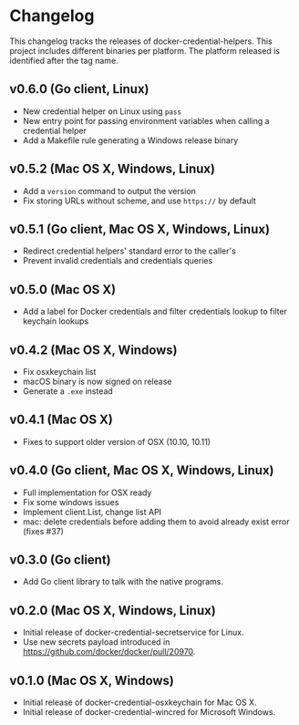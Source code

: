 # Changelog

This changelog tracks the releases of docker-credential-helpers.
This project includes different binaries per platform.
The platform released is identified after the tag name.

## v0.6.0 (Go client, Linux)

- New credential helper on Linux using `pass`
- New entry point for passing environment variables when calling a credential helper
- Add a Makefile rule generating a Windows release binary

## v0.5.2 (Mac OS X, Windows, Linux)

- Add a `version` command to output the version
- Fix storing URLs without scheme, and use `https://` by default

## v0.5.1 (Go client, Mac OS X, Windows, Linux)

- Redirect credential helpers' standard error to the caller's
- Prevent invalid credentials and credentials queries

## v0.5.0 (Mac OS X)

- Add a label for Docker credentials and filter credentials lookup to filter keychain lookups

## v0.4.2 (Mac OS X, Windows)

- Fix osxkeychain list
- macOS binary is now signed on release
- Generate a `.exe` instead

## v0.4.1 (Mac OS X)

- Fixes to support older version of OSX (10.10, 10.11)

## v0.4.0 (Go client, Mac OS X, Windows, Linux)

- Full implementation for OSX ready
- Fix some windows issues
- Implement client.List, change list API
- mac: delete credentials before adding them to avoid already exist error (fixes #37)

## v0.3.0 (Go client)

- Add Go client library to talk with the native programs.

## v0.2.0 (Mac OS X, Windows, Linux)

- Initial release of docker-credential-secretservice for Linux.
- Use new secrets payload introduced in https://github.com/docker/docker/pull/20970.

## v0.1.0 (Mac OS X, Windows)

- Initial release of docker-credential-osxkeychain for Mac OS X.
- Initial release of docker-credential-wincred for Microsoft Windows.
